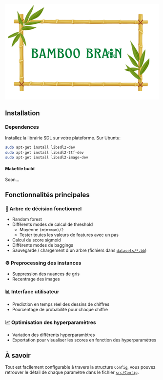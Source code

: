 ![La bannière de bamboo brain](bamboo_brain_banner.png)

## Installation

### Dependences
Installez la librairie SDL sur votre plateforme. Sur Ubuntu:
```bash
sudo apt-get install libsdl2-dev
sudo apt-get install libsdl2-ttf-dev
sudo apt-get install libsdl2-image-dev
```
#### Makefile build
Soon...


## Fonctionnalités principales
### 🌳 Arbre de décision fonctionnel
  - Random forest
  - Différents modes de calcul de threshold
    - Moyenne `(min+max)/2`
    - Tester toutes les valeurs de features avec un pas
  - Calcul du score sigmoid
  - Différents modes de baggings
- Sauvegarde / chargement d'un arbre (fichiers dans [`datasets/*.bb`](datasets))
### ⚙️ Preprocessing des instances
  - Suppression des nuances de gris
  - Recentrage des images
### 📊 Interface utilisateur
  - Prediction en temps réel des dessins de chiffres
  - Pourcentage de probabilité pour chaque chiffre

### 📈 Optimisation des hyperparamètres
- Variation des différents hyperparamètres
- Exportation pour visualiser les scores en fonction des hyperparamètres


## À savoir
Tout est facilement configurable à travers la structure `Config`, vous pouvez retrouver le détail de chaque paramètre dans le fichier [`src/Config`](src/Config.h).
